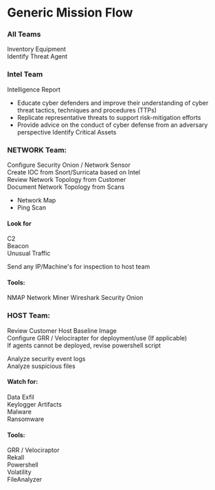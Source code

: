 # Generic Mission Flow

### All Teams
Inventory Equipment <br>
Identify Threat Agent

### Intel Team
Intelligence Report <br>
- Educate cyber defenders and improve their understanding of cyber threat tactics, techniques and procedures (TTPs)
- Replicate representative threats to support risk-mitigation efforts
- Provide advice on the conduct of cyber defense from an adversary perspective
Identify Critical Assets <br>


### NETWORK Team:
Configure Security Onion / Network Sensor <br>
Create IOC from Snort/Surricata based on Intel <br>
Review Network Topology from Customer <br>
Document Network Topology from Scans <br>
- Network Map
- Ping Scan

#### Look for
C2 <br>
Beacon <br>
Unusual Traffic <br>

Send any IP/Machine's for inspection to host team

#### Tools:
NMAP
Network Miner
Wireshark
Security Onion


### HOST Team:
Review Customer Host Baseline Image <br>
Configure GRR / Velocirapter for deployment/use (If applicable) <br>
If agents cannot be deployed, revise powershell script <br>

Analyze security event logs <br>
Analyze suspicious files <br>

#### Watch for:
Data Exfil <br>
Keylogger Artifacts <br>
Malware <br>
Ransomware <br>

#### Tools:
GRR / Velociraptor <br>
Rekall <br>
Powershell <br>
Volatility <br>
FileAnalyzer <br>

